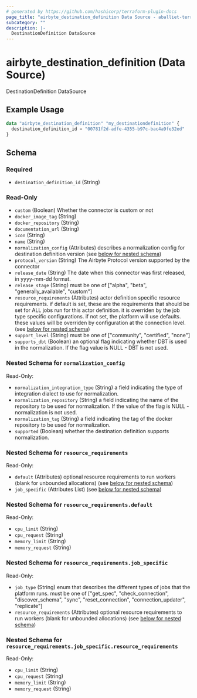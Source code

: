 ```yaml
---
# generated by https://github.com/hashicorp/terraform-plugin-docs
page_title: "airbyte_destination_definition Data Source - aballiet-terraform-provider-airbyte-oss"
subcategory: ""
description: |-
  DestinationDefinition DataSource
---
```


# airbyte_destination_definition (Data Source)

DestinationDefinition DataSource

## Example Usage

```terraform
data "airbyte_destination_definition" "my_destinationdefinition" {
  destination_definition_id = "00781f2d-adfe-4355-b97c-bac4a9fe32ed"
}
```

<!-- schema generated by tfplugindocs -->
## Schema

### Required

- `destination_definition_id` (String)

### Read-Only

- `custom` (Boolean) Whether the connector is custom or not
- `docker_image_tag` (String)
- `docker_repository` (String)
- `documentation_url` (String)
- `icon` (String)
- `name` (String)
- `normalization_config` (Attributes) describes a normalization config for destination definition version (see [below for nested schema](#nestedatt--normalization_config))
- `protocol_version` (String) The Airbyte Protocol version supported by the connector
- `release_date` (String) The date when this connector was first released, in yyyy-mm-dd format.
- `release_stage` (String) must be one of ["alpha", "beta", "generally_available", "custom"]
- `resource_requirements` (Attributes) actor definition specific resource requirements. if default is set, these are the requirements that should be set for ALL jobs run for this actor definition. it is overriden by the job type specific configurations. if not set, the platform will use defaults. these values will be overriden by configuration at the connection level. (see [below for nested schema](#nestedatt--resource_requirements))
- `support_level` (String) must be one of ["community", "certified", "none"]
- `supports_dbt` (Boolean) an optional flag indicating whether DBT is used in the normalization. If the flag value is NULL - DBT is not used.

<a id="nestedatt--normalization_config"></a>
### Nested Schema for `normalization_config`

Read-Only:

- `normalization_integration_type` (String) a field indicating the type of integration dialect to use for normalization.
- `normalization_repository` (String) a field indicating the name of the repository to be used for normalization. If the value of the flag is NULL - normalization is not used.
- `normalization_tag` (String) a field indicating the tag of the docker repository to be used for normalization.
- `supported` (Boolean) whether the destination definition supports normalization.


<a id="nestedatt--resource_requirements"></a>
### Nested Schema for `resource_requirements`

Read-Only:

- `default` (Attributes) optional resource requirements to run workers (blank for unbounded allocations) (see [below for nested schema](#nestedatt--resource_requirements--default))
- `job_specific` (Attributes List) (see [below for nested schema](#nestedatt--resource_requirements--job_specific))

<a id="nestedatt--resource_requirements--default"></a>
### Nested Schema for `resource_requirements.default`

Read-Only:

- `cpu_limit` (String)
- `cpu_request` (String)
- `memory_limit` (String)
- `memory_request` (String)


<a id="nestedatt--resource_requirements--job_specific"></a>
### Nested Schema for `resource_requirements.job_specific`

Read-Only:

- `job_type` (String) enum that describes the different types of jobs that the platform runs. must be one of ["get_spec", "check_connection", "discover_schema", "sync", "reset_connection", "connection_updater", "replicate"]
- `resource_requirements` (Attributes) optional resource requirements to run workers (blank for unbounded allocations) (see [below for nested schema](#nestedatt--resource_requirements--job_specific--resource_requirements))

<a id="nestedatt--resource_requirements--job_specific--resource_requirements"></a>
### Nested Schema for `resource_requirements.job_specific.resource_requirements`

Read-Only:

- `cpu_limit` (String)
- `cpu_request` (String)
- `memory_limit` (String)
- `memory_request` (String)


